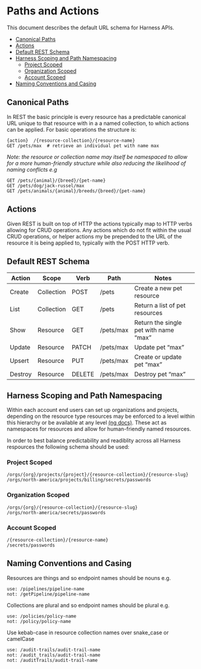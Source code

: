 # Paths and Actions 

This document describes the default URL schema for Harness APIs.

- [Canonical Paths](#canonical-paths)
- [Actions](#actions)
- [Default REST Schema](#default-rest-schema)
- [Harness Scoping and Path Namespacing](#harness-scoping-and-path-namespacing)
  * [Project Scoped](#project-scoped)
  * [Organization Scoped](#organization-scoped)
  * [Account Scoped](#account-scoped)
- [Naming Conventions and Casing](#naming-conventions-and-casing)


## Canonical Paths

In REST the basic principle is every resource has a predictable canonical URL unique to that resource with in a a named collection, to which actions can be applied. For basic operations the structure is: 

```
{action}  /{resource-collection}/{resource-name}
GET /pets/max  # retrieve an individual pet with name max
```

_Note: the resource or collection name may itself be namespaced to allow for a more human-friendly structure while also reducing the likelihood of naming conflicts e.g_

```
GET /pets/{animal}/{breed}/{pet-name}
GET /pets/dog/jack-russel/max
GET /pets/animals/{animal}/breeds/{breed}/{pet-name}
```

## Actions

Given REST is built on top of HTTP the actions typically map to HTTP verbs allowing for CRUD operations. Any actions which do not fit within the usual CRUD operations, or helper actions my be prepended to the URL of the resource it is being applied to, typically with the POST HTTP verb.

## Default REST Schema 

| Action  | Scope      | Verb   | Path      | Notes                                 |
|---------|------------|--------|-----------|---------------------------------------|
| Create  | Collection | POST   | /pets     | Create a new pet resource             |
| List    | Collection | GET    | /pets     | Return a list of pet resources        |
| Show    | Resource   | GET    | /pets/max | Return the single pet with name “max” |
| Update  | Resource   | PATCH  | /pets/max | Update pet “max”                      |
| Upsert  |  Resource  | PUT    | /pets/max | Create or update pet “max”            |
| Destroy | Resource   | DELETE | /pets/max | Destroy pet “max”                     |

## Harness Scoping and Path Namespacing

Within each account end users can set up organizations and projects, depending on the resource type resources may be enforced to a level within this hierarchy or be available at any level [(ng docs)](https://ngdocs.harness.io/article/7fibxie636-projects-and-organizations). These act as namespaces for resources and allow for human-friendly named resources.

In order to best balance predictability and readiblity across all Harness respources the following schema should be used:

### Project Scoped

```
/orgs/{org}/projects/{project}/{resource-collection}/{resource-slug}
/orgs/north-america/projects/billing/secrets/passwords
```

### Organization Scoped

```
/orgs/{org}/{resource-collection}/{resource-slug}
/orgs/north-america/secrets/passwords
```

### Account Scoped

```
/{resource-collection}/{resource-name}
/secrets/passwords
```

## Naming Conventions and Casing 

Resources are things and so endpoint names should be nouns e.g. 

```
use: /pipelines/pipeline-name
not: /getPipeline/pipeline-name
```

Collections are plural and so endpoint names should be plural e.g.

```
use: /policies/policy-name
not: /policy/policy-name
```

Use kebab-case in resource collection names over snake_case or camelCase
```
use: /audit-trails/audit-trail-name
not: /audit_trails/audit-trail-name
not: /auditTrails/audit-trail-name
```
